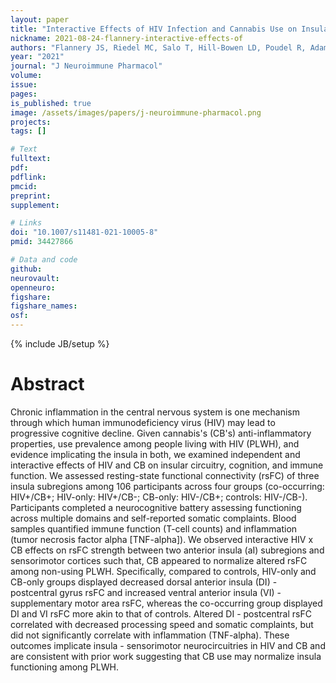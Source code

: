 ```yaml
---
layout: paper
title: "Interactive Effects of HIV Infection and Cannabis Use on Insula Subregion Functional Connectivity"
nickname: 2021-08-24-flannery-interactive-effects-of
authors: "Flannery JS, Riedel MC, Salo T, Hill-Bowen LD, Poudel R, Adams AR, Laird AR, Gonzalez R, Sutherland MT"
year: "2021"
journal: "J Neuroimmune Pharmacol"
volume:
issue:
pages:
is_published: true
image: /assets/images/papers/j-neuroimmune-pharmacol.png
projects:
tags: []

# Text
fulltext:
pdf:
pdflink:
pmcid:
preprint:
supplement:

# Links
doi: "10.1007/s11481-021-10005-8"
pmid: 34427866

# Data and code
github:
neurovault:
openneuro:
figshare:
figshare_names:
osf:
---
```

{% include JB/setup %}

# Abstract

Chronic inflammation in the central nervous system is one mechanism through which human immunodeficiency virus (HIV) may lead to progressive cognitive decline. Given cannabis's (CB's) anti-inflammatory properties, use prevalence among people living with HIV (PLWH), and evidence implicating the insula in both, we examined independent and interactive effects of HIV and CB on insular circuitry, cognition, and immune function. We assessed resting-state functional connectivity (rsFC) of three insula subregions among 106 participants across four groups (co-occurring: HIV+/CB+; HIV-only: HIV+/CB-; CB-only: HIV-/CB+; controls: HIV-/CB-). Participants completed a neurocognitive battery assessing functioning across multiple domains and self-reported somatic complaints. Blood samples quantified immune function (T-cell counts) and inflammation (tumor necrosis factor alpha [TNF-alpha]). We observed interactive HIV x CB effects on rsFC strength between two anterior insula (aI) subregions and sensorimotor cortices such that, CB appeared to normalize altered rsFC among non-using PLWH. Specifically, compared to controls, HIV-only and CB-only groups displayed decreased dorsal anterior insula (DI) - postcentral gyrus rsFC and increased ventral anterior insula (VI) - supplementary motor area rsFC, whereas the co-occurring group displayed DI and VI rsFC more akin to that of controls. Altered DI - postcentral rsFC correlated with decreased processing speed and somatic complaints, but did not significantly correlate with inflammation (TNF-alpha). These outcomes implicate insula - sensorimotor neurocircuitries in HIV and CB and are consistent with prior work suggesting that CB use may normalize insula functioning among PLWH.
